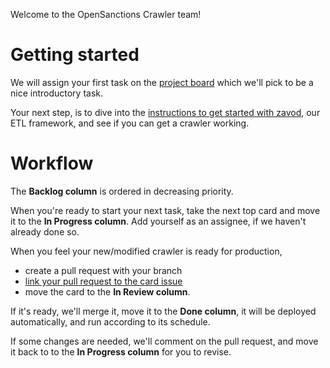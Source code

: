 Welcome to the OpenSanctions Crawler team!

# Getting started

We will assign your first task on the [project board](https://github.com/orgs/opensanctions/projects/2) which we'll pick to be a nice introductory task.

Your next step, is to dive into the [instructions to get started with zavod](https://zavod.opensanctions.org/), our ETL framework, and see if you can get a crawler working.

# Workflow

The **Backlog column** is ordered in decreasing priority.

When you're ready to start your next task, take the next top card and move it to the **In Progress column**. Add yourself as an assignee, if we haven't already done so.

When you feel your new/modified crawler is ready for production, 
  - create a pull request with your branch
  - [link your pull request to the card issue](https://docs.github.com/en/issues/tracking-your-work-with-issues/linking-a-pull-request-to-an-issue)
  - move the card to the **In Review column**.

If it's ready, we'll merge it, move it to the **Done column**, it will be deployed automatically, and run according to its schedule.

If some changes are needed, we'll comment on the pull request, and move it back to to the **In Progress column** for you to revise.
